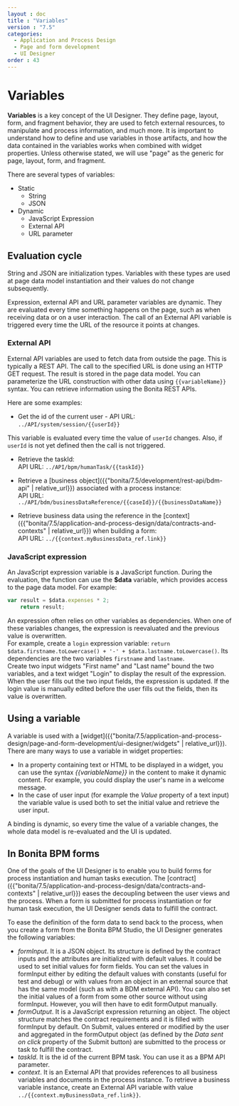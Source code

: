 ```yaml
---
layout : doc
title : "Variables"
version : "7.5"
categories:
  - Application and Process Design
  - Page and form development
  - UI Designer
order : 43
---
```

# Variables

**Variables** is a key concept of the UI Designer. They define page, layout, form, and fragment behavior, they are used to fetch external resources, to manipulate and process information, and much more. It is important to understand how to define and use variables in those artifacts, and how the data contained in the variables works when combined with widget properties. Unless otherwise stated, we will use "page" as the generic for page, layout, form, and fragment.

There are several types of variables:
* Static
  * String
  * JSON
* Dynamic
  * JavaScript Expression
  * External API
  * URL parameter

## Evaluation cycle

String and JSON are initialization types. Variables with these types are used at page data model instantiation and their values do not change subsequently. 

Expression, external API and URL parameter variables are dynamic. They are evaluated every time something happens on the page, such as when receiving data or on a user interaction. The call of an External API variable is triggered every time the URL of the resource it points at changes.

### External API

External API variables are used to fetch data from outside the page. This is typically a REST API. The call to the specified URL is done using an HTTP GET request. The result is stored in the page data model. You can parameterize the URL construction with other data using `{{variableName}}` syntax. You can retrieve information using the Bonita REST APIs. 

Here are some examples:

* Get the id of the current user - API URL:  
`../API/system/session/{{userId}}`

This variable is evaluated every time the value of `userId` changes. Also, if `userId` is not yet defined then the call is not triggered.

* Retrieve the taskId:  
API URL: `../API/bpm/humanTask/{{taskId}}`

* Retrieve a [business object]({{"bonita/7.5/development/rest-api/bdm-api" | relative_url}}) associated with a process instance:  
API URL: `../API/bdm/businessDataReference/{{caseId}}/{{businessDataName}}`

* Retrieve business data using the reference in the [context]({{"bonita/7.5/application-and-process-design/data/contracts-and-contexts" | relative_url}}) when building a form:  
API URL: `../{{context.myBusinessData_ref.link}}`

### JavaScript expression

An JavaScript expression variable is a JavaScript function. During the evaluation, the function can use the **$data** variable, which provides access to the page data model. For example:  
```javascript
var result = $data.expenses * 2;
    return result;
```

An expression often relies on other variables as dependencies. When one of these variables changes, the expression is reevaluated and the previous value is overwritten.   
For example, create a `login` expression variable: `return $data.firstname.toLowercase() + '-' + $data.lastname.toLowercase()`. Its dependencies are the two variables `firstname` and `lastname`.   
Create two input widgets "First name" and "Last name" bound the two variables, and a text widget "Login" to display the result of the expression. When the user fills out the two input fields, the expression is updated. If the login value is manually edited before the user fills out the fields, then its value is overwritten.

## Using a variable

A variable is used with a [widget]({{"bonita/7.5/application-and-process-design/page-and-form-development/ui-designer/widgets" | relative_url}}). There are many ways to use a variable in widget properties: 
* In a property containing text or HTML to be displayed in a widget, you can use the syntax _{{variableName}}_ in the content to make it dynamic content. For example, you could display the user's name in a welcome message. 
* In the case of user input (for example the _Value_ property of a text input) the variable value is used both to set the initial value and retrieve the user input.

A binding is dynamic, so every time the value of a variable changes, the whole data model is re-evaluated and the UI is updated.

## In Bonita BPM forms

One of the goals of the UI Designer is to enable you to build forms for process instantiation and human tasks execution. The [contract]({{"bonita/7.5/application-and-process-design/data/contracts-and-contexts" | relative_url}}) eases the decoupling between the user views and the process. When a form is submitted for process instantiation or for human task execution, the UI Designer sends data to fulfill the contract.

To ease the definition of the form data to send back to the process, when you create a form from the Bonita BPM Studio, the UI Designer generates the following variables:

* _formInput_. It is a JSON object. Its structure is defined by the contract inputs and the attributes are initialized with default values. It could be used to set initial values for form fields. You can set the values in formInput either by editing the default values with constants (useful for test and debug) or with values from an object in an external source that has the same model (such as with a BDM external API). You can also set the initial values of a form from some other source without using formInput. However, you will then have to edit formOutput manually.
* _formOutput_. It is a JavaScript expression returning an object. The object structure matches the contract requirements and it is filled with formInput by default. On Submit, values entered or modified by the user and aggregated in the formOutput object (as defined by the _Data sent on click_ property of the Submit button) are submitted to the process or task to fulfill the contract.
* _taskId_. It is the id of the current BPM task. You can use it as a BPM API parameter.
* _context_. It is an External API that provides references to all business variables and documents in the process instance. To retrieve a business variable instance, create an External API variable with value `../{{context.myBusinessData_ref.link}}`.
